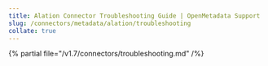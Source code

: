 ```yaml
---
title: Alation Connector Troubleshooting Guide | OpenMetadata Support
slug: /connectors/metadata/alation/troubleshooting
collate: true
---
```


{% partial file="/v1.7/connectors/troubleshooting.md" /%}
